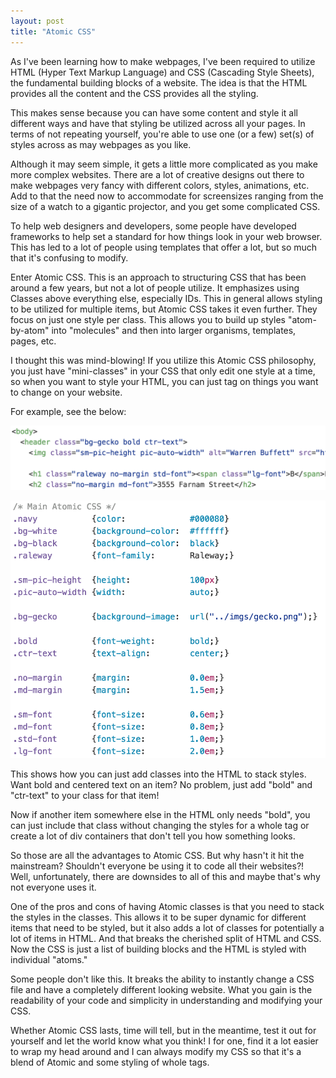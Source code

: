```yaml
---
layout: post
title: "Atomic CSS"
---
```

As I've been learning how to make webpages, I've been required to utilize HTML (Hyper Text Markup Language) and CSS (Cascading Style Sheets), the fundamental building blocks of a website. The idea is that the HTML provides all the content and the CSS provides all the styling.

This makes sense because you can have some content and style it all different ways and have that styling be utilized across all your pages. In terms of not repeating yourself, you're able to use one (or a few) set(s) of styles across as may webpages as you like.

Although it may seem simple, it gets a little more complicated as you make more complex websites. There are a lot of creative designs out there to make webpages very fancy with different colors, styles, animations, etc. Add to that the need now to accommodate for screensizes ranging from the size of a watch to a gigantic projector, and you get some complicated CSS.

To help web designers and developers, some people have developed frameworks to help set a standard for how things look in your web browser. This has led to a lot of people using templates that offer a lot, but so much that it's confusing to modify.

Enter Atomic CSS. This is an approach to structuring CSS that has been around a few years, but not a lot of people utilize. It emphasizes using Classes above everything else, especially IDs. This in general allows styling to be utilized for multiple items, but Atomic CSS takes it even further. They focus on just one style per class. This allows you to build up styles "atom-by-atom" into "molecules" and then into larger organisms, templates, pages, etc.

I thought this was mind-blowing! If you utilize this Atomic CSS philosophy, you just have "mini-classes" in your CSS that only edit one style at a time, so when you want to style your HTML, you can just tag on things you want to change on your website.

For example, see the below:

![atomic html](/images/atomic-html.png)

![atomic css](/images/atomic-css.png)

This shows how you can just add classes into the HTML to stack styles. Want bold and centered text on an item? No problem, just add "bold" and "ctr-text" to your class for that item!

Now if another item somewhere else in the HTML only needs "bold", you can just include that class without changing the styles for a whole tag or create a lot of div containers that don't tell you how something looks.

So those are all the advantages to Atomic CSS. But why hasn't it hit the mainstream? Shouldn't everyone be using it to code all their websites?! Well, unfortunately, there are downsides to all of this and maybe that's why not everyone uses it.

One of the pros and cons of having Atomic classes is that you need to stack the styles in the classes. This allows it to be super dynamic for different items that need to be styled, but it also adds a lot of classes for potentially a lot of items in HTML. And that breaks the cherished split of HTML and CSS. Now the CSS is just a list of building blocks and the HTML is styled with individual "atoms."

Some people don't like this. It breaks the ability to instantly change a CSS file and have a completely different looking website. What you gain is the readability of your code and simplicity in understanding and modifying your CSS.

Whether Atomic CSS lasts, time will tell, but in the meantime, test it out for yourself and let the world know what you think! I for one, find it a lot easier to wrap my head around and I can always modify my CSS so that it's a blend of Atomic and some styling of whole tags.
